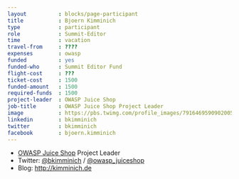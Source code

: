```yaml
---
layout          : blocks/page-participant
title           : Bjoern Kimminich
type            : participant
role            : Summit-Editor
time            : vacation
travel-from     : ????
expenses        : owasp
funded          : yes
funded-who      : Summit Editor Fund
flight-cost     : ???
ticket-cost     : 1500
funded-amount   : 1500
required-funds  : 1500
project-leader  : OWASP Juice Shop
job-title       : OWASP Juice Shop Project Leader
image           : https://pbs.twimg.com/profile_images/791646959090200576/hHp8iliO_400x400.jpg
linkedin        : bkimminich
twitter         : bkimminich
facebook        : bjoern.kimminich
---
```


* [OWASP Juice Shop](https://www.owasp.org/index.php/OWASP_Juice_Shop_Project) Project Leader
* Twitter: [@bkimminich](https://twitter.com/bkimminich) / [@owasp_juiceshop](https://twitter.com/owasp_juiceshop)
* Blog: <http://kimminich.de>
